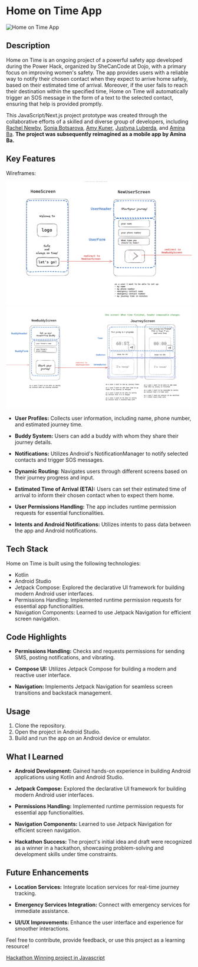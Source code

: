 # Home on Time App

![Home on Time App](https://github.com/JLoobs/PowerHackApp-/blob/main/Screenshot%202023-07-22%20at%2000.34.45.png?raw=true)

## Description

Home on Time is an ongoing project of a powerful safety app developed during the Power Hack, organized by SheCanCode at Dojo, with a primary focus on improving women's safety. The app provides users with a reliable way to notify their chosen contact when they expect to arrive home safely, based on their estimated time of arrival. Moreover, if the user fails to reach their destination within the specified time, Home on Time will automatically trigger an SOS message in the form of a text to the selected contact, ensuring that help is provided promptly.

This JavaScript/Next.js project prototype was created through the collaborative efforts of a skilled and diverse group of developers, including [Rachel Newby](https://github.com/rachelnewby), [Sonia Botsarova](https://github.com/sonianb), [Amy Kuner](https://github.com/amykuner), [Justyna Luberda](https://github.com/JLoobs), and [Amina Ba](https://github.com/xamiba). **The project was subsequently reimagined as a mobile app by Amina Ba.**

## Key Features

Wireframes:

![Wireframes](https://github.com/xAmiBa/Home-on-time-Android/blob/main/Screenshot%202023-12-12%20at%2019.09.18.png)
![Wireframes](https://github.com/xAmiBa/Home-on-time-Android/blob/main/Screenshot%202023-12-12%20at%2019.09.25.png)

- **User Profiles:** Collects user information, including name, phone number, and estimated journey time.

- **Buddy System:** Users can add a buddy with whom they share their journey details.

- **Notifications:** Utilizes Android's NotificationManager to notify selected contacts and trigger SOS messages.

- **Dynamic Routing:** Navigates users through different screens based on their journey progress and input.
  
- **Estimated Time of Arrival (ETA):** Users can set their estimated time of arrival to inform their chosen contact when to expect them home.

- **User Permissions Handling:** The app includes runtime permission requests for essential functionalities.

- **Intents and Android Notifications:** Utilizes intents to pass data between the app and Android notifications.

## Tech Stack

Home on Time is built using the following technologies:

- Kotlin
- Android Studio
- Jetpack Compose: Explored the declarative UI framework for building modern Android user interfaces.
- Permissions Handling: Implemented runtime permission requests for essential app functionalities.
- Navigation Components: Learned to use Jetpack Navigation for efficient screen navigation.

## Code Highlights

- **Permissions Handling:** Checks and requests permissions for sending SMS, posting notifications, and vibrating.

- **Compose UI:** Utilizes Jetpack Compose for building a modern and reactive user interface.

- **Navigation:** Implements Jetpack Navigation for seamless screen transitions and backstack management.

## Usage

1. Clone the repository.
2. Open the project in Android Studio.
3. Build and run the app on an Android device or emulator.

## What I Learned

- **Android Development:** Gained hands-on experience in building Android applications using Kotlin and Android Studio.

- **Jetpack Compose:** Explored the declarative UI framework for building modern Android user interfaces.

- **Permissions Handling:** Implemented runtime permission requests for essential app functionalities.

- **Navigation Components:** Learned to use Jetpack Navigation for efficient screen navigation.

- **Hackathon Success:** The project's initial idea and draft were recognized as a winner in a hackathon, showcasing problem-solving and development skills under time constraints.

## Future Enhancements

- **Location Services:** Integrate location services for real-time journey tracking.
  
- **Emergency Services Integration:** Connect with emergency services for immediate assistance.
  
- **UI/UX Improvements:** Enhance the user interface and experience for smoother interactions.

Feel free to contribute, provide feedback, or use this project as a learning resource!

[Hackathon Winning project in Javascript](https://github.com/xAmiBa/Home-on-Time)
